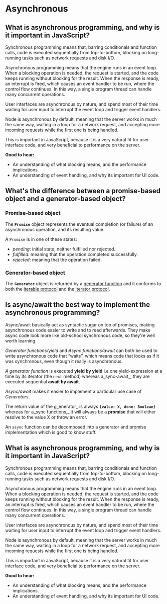 # Asynchronous

## What is asynchronous programming, and why is it important in JavaScript?

Synchronous programming means that, barring conditionals and function calls, code is executed sequentially from top-to-bottom, blocking on long-running tasks such as network requests and disk I/O.

Asynchronous programming means that the engine runs in an event loop. When a blocking operation is needed, the request is started, and the code keeps running without blocking for the result. When the response is ready, an interrupt is fired, which causes an event handler to be run, where the control flow continues. In this way, a single program thread can handle many concurrent operations.

User interfaces are asynchronous by nature, and spend most of their time waiting for user input to interrupt the event loop and trigger event handlers.

Node is asynchronous by default, meaning that the server works in much the same way, waiting in a loop for a network request, and accepting more incoming requests while the first one is being handled.

This is important in JavaScript, because it is a very natural fit for user interface code, and very beneficial to performance on the server.

**Good to hear:**

* An understanding of what blocking means, and the performance implications.
* An understanding of event handling, and why its important for UI code.

## What's the difference between a promise-based object and a generator-based object?

### Promise-based object 

The **`Promise`** object represents the eventual completion \(or failure\) of an asynchronous operation, and its resulting value.

A `Promise` is in one of these states:

* _pending_: initial state, neither fulfilled nor rejected.
* _fulfilled_: meaning that the operation completed successfully.
* _rejected_: meaning that the operation failed.

### Generator-based object

The **`Generator`** object is returned by a [generator function](https://developer.mozilla.org/en-US/docs/Web/JavaScript/Reference/Statements/function*) and it conforms to both the [iterable protocol](https://developer.mozilla.org/en-US/docs/Web/JavaScript/Reference/Iteration_protocols#The_iterable_protocol) and the [iterator protocol](https://developer.mozilla.org/en-US/docs/Web/JavaScript/Reference/Iteration_protocols#The_iterator_protocol).  


## Is async/await the best way to implement the asynchronous programming?

Async/await basically act as syntactic sugar on top of promises, making asynchronous code easier to write and to read afterwards. They make async code look more like old-school synchronous code, so they're well worth learning.

_Generator functions/yield_ and _Async functions/await_ can both be used to write asynchronous code that “waits”, which means code that looks as if it was synchronous, even though it really is asynchronous.

_A generator function_ is executed **yield by yield** i.e one yield-expression at a time by its iterator \(the `next` method\) whereas a_sync-await_, they are executed sequential **await by await**.

_Async/await_ makes it easier to implement a particular use case of _Generators_.

The return value of the g_enerator_ is always **`{value: X, done: Boolean}`** whereas for a_sync functions,_ it will always be a **promise** that will either resolve to the value X or throw an error.

An `async` function can be decomposed into a generator and promise implementation which is good to know stuff.

## What is asynchronous programming, and why is it important in JavaScript?

Synchronous programming means that, barring conditionals and function calls, code is executed sequentially from top-to-bottom, blocking on long-running tasks such as network requests and disk I/O.

Asynchronous programming means that the engine runs in an event loop. When a blocking operation is needed, the request is started, and the code keeps running without blocking for the result. When the response is ready, an interrupt is fired, which causes an event handler to be run, where the control flow continues. In this way, a single program thread can handle many concurrent operations.

User interfaces are asynchronous by nature, and spend most of their time waiting for user input to interrupt the event loop and trigger event handlers.

Node is asynchronous by default, meaning that the server works in much the same way, waiting in a loop for a network request, and accepting more incoming requests while the first one is being handled.

This is important in JavaScript, because it is a very natural fit for user interface code, and very beneficial to performance on the server.

**Good to hear:**

* An understanding of what blocking means, and the performance implications.
* An understanding of event handling, and why its important for UI code.

